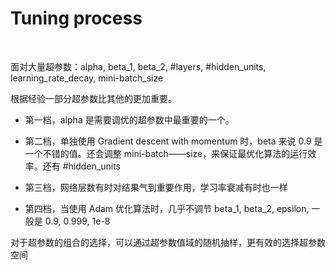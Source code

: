 # Tuning process

</br>

<p>面对大量超参数：alpha, beta_1, beta_2, #layers, #hidden_units, learning_rate_decay, mini-batch_size</p>

<p>根据经验一部分超参数比其他的更加重要。</p>

- 第一档，alpha 是需要调优的超参数中最重要的一个。

- 第二档，单独使用 Gradient descent with momentum 时，beta 来说 0.9 是一个不错的值。还会调整 mini-batch——size，来保证最优化算法的运行效率。还有 #hidden_units 

- 第三档，网络层数有时对结果气到重要作用，学习率衰减有时也一样

- 第四档，当使用 Adam 优化算法时，几乎不调节 beta_1, beta_2, epsilon, 一般是 0.9, 0.999, 1e-8

<p>对于超参数的组合的选择，可以通过超参数值域的随机抽样，更有效的选择超参数空间</p>









































































































































































































































































































































































































































